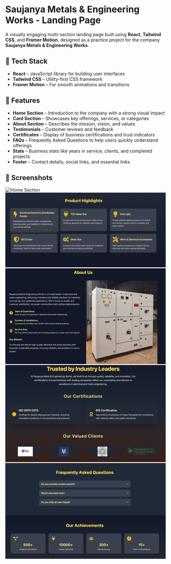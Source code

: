 # Saujanya Metals & Engineering Works - Landing Page

A visually engaging multi-section landing page built using **React**, **Tailwind CSS**, and **Framer Motion**, designed as a practice project for the company **Saujanya Metals & Engineering Works**.
## 🚀 Tech Stack

- **React** – JavaScript library for building user interfaces
- **Tailwind CSS** – Utility-first CSS framework
- **Framer Motion** – For smooth animations and transitions

## 📌 Features

- **Home Section** – Introduction to the company with a strong visual impact
- **Card Section** – Showcases key offerings, services, or categories
- **About Section** – Describes the mission, vision, and values
- **Testimonials** – Customer reviews and feedback
- **Certificates** – Display of business certifications and trust indicators
- **FAQs** – Frequently Asked Questions to help users quickly understand offerings
- **Stats** – Business stats like years in service, clients, and completed projects
- **Footer** – Contact details, social links, and essential links

## 📸 Screenshots


![Home Section](./public/Home.png)
![Products Section](./public/Product.png)
![About Section ](./public/About.png)
![Clients Section](./public/clients.png)
![Faqs Section](./public/Faq.png)
